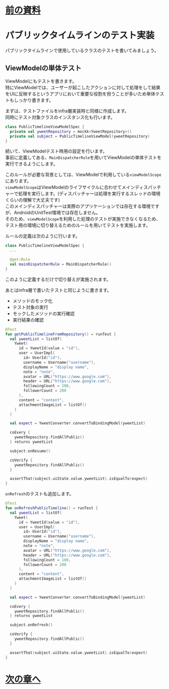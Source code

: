 # [前の資料](./3_DI実装.md)
# パブリックタイムラインのテスト実装
パブリックタイムラインで使用しているクラスのテストを書いてみましょう。  

## ViewModelの単体テスト

ViewModelにもテストを書きます。  
特にViewModelでは、ユーザーが起こしたアクションに対して処理をして結果をUIに反映するというアプリにおいて重要な役割を担うことが多いため単体テストもしっかり書きます。  

まずは、テストファイルをinfra層実装時と同様に作成します。  
同時にテスト対象クラスのインスタンス化も行います。  

```Kotlin
class PublicTimelineViewModelSpec {
  private val yweetRepository = mockk<YweetRepository>()
  private val subject = PublicTimelineViewModel(yweetRepository)
}
```

続いて、ViewModelテスト時用の設定を行います。  
事前に定義してある、`MainDispatcherRule`を用いてViewModelの単体テストを実行できるようにします。  

このルールが必要な背景としては、ViewModelで利用している`viewModelScope`にあります。  
`viewModelScope`はViewModelのライフサイクルに合わせてメインディスパッチャーで処理を実行します。(ディスパッチャーは処理を実行するスレッドの環境くらいの理解で大丈夫です)  
このメインディスパッチャーは実際のアプリケーションでは存在する環境ですが、AndroidのUnitTest環境では存在しません。  
そのため、`viewModelScope`を利用した処理のテストが実施できなくなるため、テスト用の環境に切り替えるためのルールを用いてテストを実施します。  

ルールの定義は次のように行います。  

```Kotlin
class PublicTimelineViewModelSpec {
  ...

  @get:Rule
  val mainDispatcherRule = MainDispatcherRule()
}
```

このように定義するだけで切り替えが実施されます。  

あとはinfra層で書いたテストと同じように書きます。  

- メソッドのモック化
- テスト対象の実行
- モックしたメソッドの実行確認
- 実行結果の確認

```Kotlin
@Test
fun getPublicTimelineFromRepository() = runTest {
  val yweetList = listOf(
    Yweet(
      id = YweetId(value = "id"),
      user = UserImpl(
        id= UserId("id"),
        username = Username("username"),
        displayName = "display name",
        note = "note",
        avatar = URL("https://www.google.com"),
        header = URL("https://www.google.com"),
        followingCount = 100,
        followerCount = 200
      ),
      content = "content",
      attachmentImageList = listOf()
    )
  )

  val expect = YweetConverter.convertToBindingModel(yweetList)

  coEvery {
    yweetRepository.findAllPublic()
  } returns yweetList

  subject.onResume()

  coVerify {
    yweetRepository.findAllPublic()
  }

  assertThat(subject.uiState.value.yweetList).isEqualTo(expect)
}
```

`onRefresh`のテストも追加します。  

```Kotlin
@Test
fun onRefreshPublicTimeline() = runTest {
  val yweetList = listOf(
    Yweet(
      id = YweetId(value = "id"),
      user = UserImpl(
        id= UserId("id"),
        username = Username("username"),
        displayName = "display name",
        note = "note",
        avatar = URL("https://www.google.com"),
        header = URL("https://www.google.com"),
        followingCount = 100,
        followerCount = 200
      ),
      content = "content",
      attachmentImageList = listOf()
    )
  )

  val expect = YweetConverter.convertToBindingModel(yweetList)

  coEvery {
    yweetRepository.findAllPublic()
  } returns yweetList

  subject.onRefresh()

  coVerify {
    yweetRepository.findAllPublic()
  }

  assertThat(subject.uiState.value.yweetList).isEqualTo(expect)
}
```

# [次の章へ](../../3.ログイン/1_ログイン機能概要.md)
